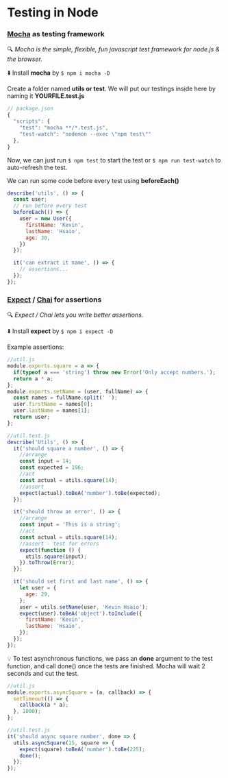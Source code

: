 # Testing in Node

### [Mocha](https://mochajs.org/) as testing framework

:mag: *Mocha is the simple, flexible, fun javascript test framework for node.js & the browser.*

:arrow_down: Install **mocha** by `$ npm i mocha -D`

Create a folder named **utils or test**. We will put our testings inside here by naming it **YOURFILE.test.js**

```javascript
// package.json
{
  "scripts": {
    "test": "mocha **/*.test.js",
    "test-watch": "nodemon --exec \"npm test\""
  },
}
```

Now, we can just run `$ npm test` to start the test or `$ npm run test-watch` to auto-refresh the test.

We can run some code before every test using **beforeEach()**

```javascript
describe('utils', () => {
  const user;
  // run before every test
  beforeEach(() => {
    user = new User({
      firstName: 'Kevin',
      lastName: 'Hsaio',
      age: 30,
    })
  });

  it('can extract it name', () => {
    // assertions...
  });
});
```

### **[Expect](https://github.com/mjackson/expect)** / **[Chai](http://chaijs.com/)** for assertions

:mag: *Expect / Chai lets you write better assertions.*

:arrow_down: Install **expect** by `$ npm i expect -D`

Example assertions:

```javascript
//util.js
module.exports.square = a => {
  if(typeof a === 'string') throw new Error('Only accept numbers.');
  return a * a;
};
module.exports.setName = (user, fullName) => {
  const names = fullName.split(' ');
  user.firstName = names[0];
  user.lastName = names[1];
  return user;
};

//util.test.js
describe('Utils', () => {
  it('should square a number', () => {
    //arrange
    const input = 14;
    const expected = 196;
    //act
    const actual = utils.square(14);
    //assert
    expect(actual).toBeA('number').toBe(expected);
  });

  it('should throw an error', () => {
    //arrange
    const input = 'This is a string';
    //act
    const actual = utils.square(14);
    //assert - test for errors
    expect(function () {
      utils.square(input);
    }).toThrow(Error);
  });

  it('should set first and last name', () => {
    let user = {
      age: 29,
    };
    user = utils.setName(user, 'Kevin Hsaio');
    expect(user).toBeA('object').toInclude({
      firstName: 'Kevin',
      lastName: 'Hsaio',
    });
  });
});
```

:bulb: To test asynchronous functions, we pass an **done** argument to the test function, and call done() once the tests are finished. Mocha will wait 2 seconds and cut the test.

```javascript
//util.js
module.exports.asyncSquare = (a, callback) => {
  setTimeout(() => {
    callback(a * a);
  }, 1000);
};

//util.test.js
it('should async square number', done => {
  utils.asyncSquare(15, square => {
    expect(square).toBeA('number').toBe(225);
    done();
  });
});
```
